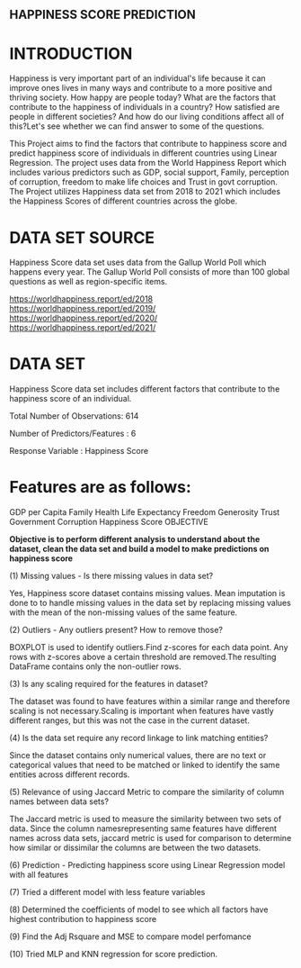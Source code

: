 ## HAPPINESS SCORE PREDICTION

# INTRODUCTION

Happiness is very important part of an individual's life because it can improve ones lives in many ways and contribute to a more positive and thriving society. How happy are people today? What are the factors that contribute to the happiness of individuals in a country? How satisfied are people in different societies? And how do our living conditions affect all of this?Let's see whether we can find answer to some of the questions.

This Project aims to find the factors that contribute to happiness score and predict happiness score of individuals in different countries using Linear Regression. The project uses data from the World Happiness Report which includes various predictors such as GDP, social support, Family, perception of corruption, freedom to make life choices and Trust in govt corruption. The Project utilizes Happiness data set from 2018 to 2021 which includes the Happiness Scores of different countries across the globe.

# DATA SET SOURCE

Happiness Score data set uses data from the Gallup World Poll which happens every year. The Gallup World Poll consists of more than 100 global questions as well as region-specific items.

https://worldhappiness.report/ed/2018
https://worldhappiness.report/ed/2019/
https://worldhappiness.report/ed/2020/
https://worldhappiness.report/ed/2021/

# DATA SET

Happiness Score data set includes different factors that contribute to the happiness score of an individual.

Total Number of Observations: 614

Number of Predictors/Features : 6

Response Variable : Happiness Score

# Features are as follows:

GDP per Capita
Family
Health Life Expectancy
Freedom
Generosity
Trust Government Corruption
Happiness Score
OBJECTIVE

**Objective is to perform different analysis to understand about the dataset, clean the data set and build a model to make predictions on happiness score**

(1) Missing values - Is there missing values in data set?

Yes, Happiness score dataset contains missing values. Mean imputation is done to to handle missing values in the data set by replacing missing values with the mean of the non-missing values of the same feature.

(2) Outliers - Any outliers present? How to remove those?

BOXPLOT is used to identify outliers.Find z-scores for each data point. Any rows with z-scores above a certain threshold are removed.The resulting DataFrame contains only the non-outlier rows.

(3) Is any scaling required for the features in dataset?

The dataset was found to have features within a similar range and therefore scaling is not necessary.Scaling is important when features have vastly different ranges, but this was not the case in the current dataset.

(4) Is the data set require any record linkage to link matching entities?

Since the dataset contains only numerical values, there are no text or categorical values that need to be matched or linked to identify the same entities across different records.

(5) Relevance of using Jaccard Metric to compare the similarity of column names between data sets?

The Jaccard metric is used to measure the similarity between two sets of data. Since the column namesrepresenting same features have different names across data sets, jaccard metric is used for comparison to determine how similar or dissimilar the columns are between the two datasets.

(6) Prediction - Predicting happiness score using Linear Regression model with all features

(7) Tried a different model with less feature variables

(8) Determined the coefficients of model to see which all factors have highest contribution to happiness score

(9) Find the Adj Rsquare and MSE to compare model perfomance

(10) Tried MLP and KNN regression for score prediction.
